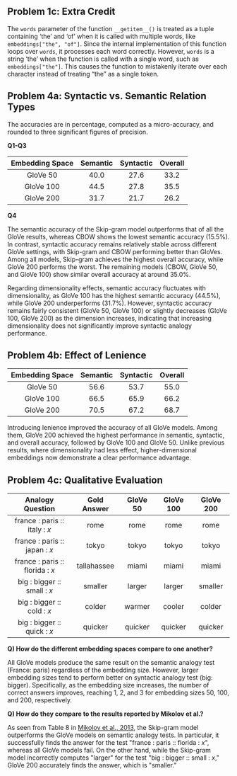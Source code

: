 ## Problem 1c: Extra Credit

The `words` parameter of the function `__getitem__()` is treated as a tuple containing ‘the’ and ‘of’ when it is called with multiple words, like `embeddings["the", "of"]`. Since the internal implementation of this function loops over `words`, it processes each word correctly. However, `words` is a string ‘the’ when the function is called with a single word, such as `embeddings["the"]`. This causes the function to mistakenly iterate over each character instead of treating “the” as a single token.

## Problem 4a: Syntactic vs. Semantic Relation Types

The accuracies are in percentage, computed as a micro-accuracy, and rounded to three significant figures of precision.

**Q1-Q3**

| Embedding Space | Semantic | Syntactic | Overall |
| :-------------: | :------: | :-------: | :-----: |
|    GloVe 50     |   40.0   |   27.6    |  33.2   |
|    GloVe 100    |   44.5   |   27.8    |  35.5   |
|    GloVe 200    |   31.7   |   21.7    |  26.2   |

**Q4**

The semantic accuracy of the Skip-gram model outperforms that of all the GloVe results, whereas CBOW shows the lowest semantic accuracy (15.5%). In contrast, syntactic accuracy remains relatively stable across different GloVe settings, with Skip-gram and CBOW performing better than GloVes.  Among all models, Skip-gram achieves the highest overall accuracy, while GloVe 200 performs the worst. The remaining models (CBOW, GloVe 50, and GloVe 100) show similar overall accuracy at around 35.0%.

Regarding dimensionality effects, semantic accuracy fluctuates with dimensionality, as GloVe 100 has the highest semantic accuracy (44.5%), while GloVe 200 underperforms (31.7%). However, syntactic accuracy remains fairly consistent (GloVe 50, GloVe 100) or slightly decreases (GloVe 100, GloVe 200) as the dimension increases, indicating that increasing dimensionality does not significantly improve syntactic analogy performance.

## Problem 4b: Effect of Lenience

| Embedding Space | Semantic | Syntactic | Overall |
| :-------------: | :------: | :-------: | :-----: |
|    GloVe 50     |   56.6   |   53.7    |  55.0   |
|    GloVe 100    |   66.5   |   65.9    |  66.2   |
|    GloVe 200    |   70.5   |   67.2    |  68.7   |

Introducing lenience improved the accuracy of all GloVe models. Among them, GloVe 200 achieved the highest performance in semantic, syntactic, and overall accuracy, followed by GloVe 100 and GloVe 50. Unlike previous results, where dimensionality had less effect, higher-dimensional embeddings now demonstrate a clear performance advantage.

## Problem 4c: Qualitative Evaluation

|        Analogy Question         | Gold Answer | GloVe 50 | GloVe 100 | GloVe 200 |
| :-----------------------------: | :---------: | :------: | :-------: | :-------: |
|  france : paris :: italy : _x_  |    rome     |   rome   |   rome    |   rome    |
|  france : paris :: japan : _x_  |    tokyo    |  tokyo   |   tokyo   |   tokyo   |
| france : paris :: florida : _x_ | tallahassee |  miami   |   miami   |   miami   |
|   big : bigger :: small : _x_   |   smaller   |  larger  |  larger   |  smaller  |
|   big : bigger :: cold : _x_    |   colder    |  warmer  |  cooler   |  colder   |
|   big : bigger :: quick : _x_   |   quicker   | quicker  |  quicker  |  quicker  |

**Q) How do the different embedding spaces compare to one another?**

All GloVe models produce the same result on the semantic analogy test (France: paris) regardless of the embedding size. However, larger embedding sizes tend to perform better on syntactic analogy test (big: bigger). Specifically, as the embedding size increases, the number of correct answers improves, reaching 1, 2, and 3 for embedding sizes 50, 100, and 200, respectively.

**Q) How do they compare to the results reported by Mikolov et al.?**

As seen from Table 8 in [Mikolov et al., 2013](https://arxiv.org/pdf/1301.3781), the Skip-gram model outperforms the GloVe models on semantic analogy tests. In particular, it successfully finds the answer for the test "france : paris :: florida : _x_", whereas all GloVe models fail. On the other hand,  while the Skip-gram model incorrectly computes "larger" for the test "big : bigger :: small : _x_," GloVe 200 accurately finds the answer, which is "smaller."









